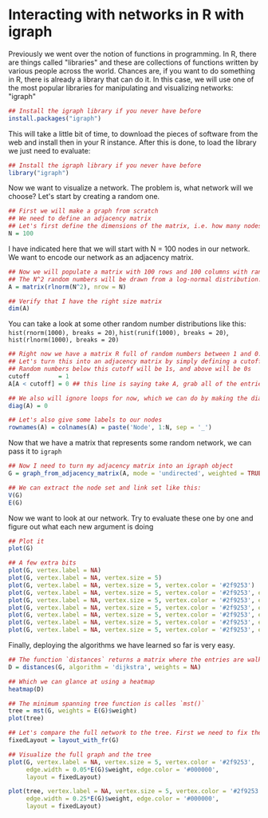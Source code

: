 # Interacting with networks in R with igraph
Previously we went over the notion of functions in programming. 
In R, there are things called "libraries" and these are collections of functions written by various people across the world.
Chances are, if you want to do something in R, there is already a library that can do it.
In this case, we will use one of the most popular libraries for manipulating and visualizing networks: "igraph"

```r
## Install the igraph library if you never have before
install.packages("igraph")
```
This will take a little bit of time, to download the pieces of software from the web and install then in your R instance.
After this is done, to load the library we just need to evaluate:


```r
## Install the igraph library if you never have before
library("igraph")
```

Now we want to visualize a network. The problem is, what network will we choose? Let's start by creating a random one.


```r
## First we will make a graph from scratch
## We need to define an adjacency matrix
## Let's first define the dimensions of the matrix, i.e. how many nodes we have
N = 100
```

I have indicated here that we will start with N = 100 nodes in our network. 
We want to encode our network as an adjacency matrix.

```r
## Now we will populate a matrix with 100 rows and 100 columns with random numbers.
## The N^2 random numbers will be drawn from a log-normal distribution.
A = matrix(rlnorm(N^2), nrow = N)

## Verify that I have the right size matrix
dim(A)
```

You can take a look at some other random number distributions like this: 
`hist(rnorm(1000), breaks = 20)`, `hist(runif(1000), breaks = 20)`, `hist(rlnorm(1000), breaks = 20)`

```r
## Right now we have a matrix R full of random numbers between 1 and 0.
## Let's turn this into an adjacency matrix by simply defining a cutoff.
## Random numbers below this cutoff will be 1s, and above will be 0s
cutoff        = 1
A[A < cutoff] = 0 ## this line is saying take A, grab all of the entries where A < my cutoff, and set those to 0

## We also will ignore loops for now, which we can do by making the diagonal entries 0
diag(A) = 0

## Let's also give some labels to our nodes
rownames(A) = colnames(A) = paste('Node', 1:N, sep = '_')
```

Now that we have a matrix that represents some random network, we can pass it to `igraph`

```r
## Now I need to turn my adjacency matrix into an igraph object
G = graph_from_adjacency_matrix(A, mode = 'undirected', weighted = TRUE)

## We can extract the node set and link set like this:
V(G)
E(G)
```

Now we want to look at our network. Try to evaluate these one by one and figure out what each new argument is doing

```r
## Plot it
plot(G)

## A few extra bits
plot(G, vertex.label = NA)
plot(G, vertex.label = NA, vertex.size = 5)
plot(G, vertex.label = NA, vertex.size = 5, vertex.color = '#2f9253')
plot(G, vertex.label = NA, vertex.size = 5, vertex.color = '#2f9253', edge.width = 2)
plot(G, vertex.label = NA, vertex.size = 5, vertex.color = '#2f9253', edge.width = 0.25*E(G)$weight)
plot(G, vertex.label = NA, vertex.size = 5, vertex.color = '#2f9253', edge.width = 0.25*E(G)$weight, edge.color = '#000000')
plot(G, vertex.label = NA, vertex.size = 5, vertex.color = '#2f9253', edge.width = 0.25*E(G)$weight, edge.color = '#000000', layout = layout_on_grid(G))
plot(G, vertex.label = NA, vertex.size = 5, vertex.color = '#2f9253', edge.width = 0.25*E(G)$weight, edge.color = '#000000', layout = layout_with_kk(G))
plot(G, vertex.label = NA, vertex.size = 5, vertex.color = '#2f9253', edge.width = 0.25*E(G)$weight, edge.color = '#000000', layout = layout_with_fr(G))
```

Finally, deploying the algorithms we have learned so far is very easy.

```r
## The function `distances` returns a matrix where the entries are walk lengths between pairs of nodes
D = distances(G, algorithm = 'dijkstra', weights = NA)

## Which we can glance at using a heatmap
heatmap(D)

## The minimum spanning tree function is calles `mst()`
tree = mst(G, weights = E(G)$weight)
plot(tree)

## Let's compare the full network to the tree. First we need to fix the positions of our nodes
fixedLayout = layout_with_fr(G)

## Visualize the full graph and the tree
plot(G, vertex.label = NA, vertex.size = 5, vertex.color = '#2f9253',
     edge.width = 0.05*E(G)$weight, edge.color = '#000000',
     layout = fixedLayout)

plot(tree, vertex.label = NA, vertex.size = 5, vertex.color = '#2f9253',
     edge.width = 0.25*E(G)$weight, edge.color = '#000000',
     layout = fixedLayout)
```


